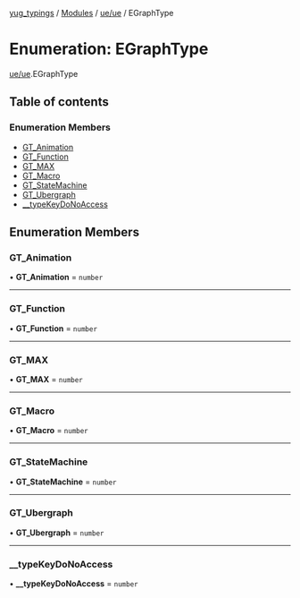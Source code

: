 [yug_typings](../README.md) / [Modules](../modules.md) / [ue/ue](../modules/ue_ue.md) / EGraphType

# Enumeration: EGraphType

[ue/ue](../modules/ue_ue.md).EGraphType

## Table of contents

### Enumeration Members

- [GT\_Animation](ue_ue.EGraphType.md#gt_animation)
- [GT\_Function](ue_ue.EGraphType.md#gt_function)
- [GT\_MAX](ue_ue.EGraphType.md#gt_max)
- [GT\_Macro](ue_ue.EGraphType.md#gt_macro)
- [GT\_StateMachine](ue_ue.EGraphType.md#gt_statemachine)
- [GT\_Ubergraph](ue_ue.EGraphType.md#gt_ubergraph)
- [\_\_typeKeyDoNoAccess](ue_ue.EGraphType.md#__typekeydonoaccess)

## Enumeration Members

### GT\_Animation

• **GT\_Animation** = `number`

___

### GT\_Function

• **GT\_Function** = `number`

___

### GT\_MAX

• **GT\_MAX** = `number`

___

### GT\_Macro

• **GT\_Macro** = `number`

___

### GT\_StateMachine

• **GT\_StateMachine** = `number`

___

### GT\_Ubergraph

• **GT\_Ubergraph** = `number`

___

### \_\_typeKeyDoNoAccess

• **\_\_typeKeyDoNoAccess** = `number`
